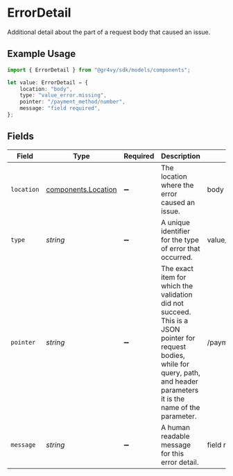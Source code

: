 # ErrorDetail

Additional detail about the part of a request body that caused an issue.

## Example Usage

```typescript
import { ErrorDetail } from "@gr4vy/sdk/models/components";

let value: ErrorDetail = {
    location: "body",
    type: "value_error.missing",
    pointer: "/payment_method/number",
    message: "field required",
};
```

## Fields

| Field                                                                                                                                                                             | Type                                                                                                                                                                              | Required                                                                                                                                                                          | Description                                                                                                                                                                       | Example                                                                                                                                                                           |
| --------------------------------------------------------------------------------------------------------------------------------------------------------------------------------- | --------------------------------------------------------------------------------------------------------------------------------------------------------------------------------- | --------------------------------------------------------------------------------------------------------------------------------------------------------------------------------- | --------------------------------------------------------------------------------------------------------------------------------------------------------------------------------- | --------------------------------------------------------------------------------------------------------------------------------------------------------------------------------- |
| `location`                                                                                                                                                                        | [components.Location](../../models/components/location.md)                                                                                                                        | :heavy_minus_sign:                                                                                                                                                                | The location where the error caused an issue.                                                                                                                                     | body                                                                                                                                                                              |
| `type`                                                                                                                                                                            | *string*                                                                                                                                                                          | :heavy_minus_sign:                                                                                                                                                                | A unique identifier for the type of error that occurred.                                                                                                                          | value_error.missing                                                                                                                                                               |
| `pointer`                                                                                                                                                                         | *string*                                                                                                                                                                          | :heavy_minus_sign:                                                                                                                                                                | The exact item for which the validation did not succeed. This is a JSON<br/>pointer for request bodies, while for query, path, and header parameters<br/>it is the name of the parameter. | /payment_method/number                                                                                                                                                            |
| `message`                                                                                                                                                                         | *string*                                                                                                                                                                          | :heavy_minus_sign:                                                                                                                                                                | A human readable message for this error detail.                                                                                                                                   | field required                                                                                                                                                                    |